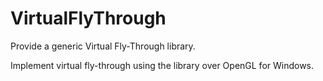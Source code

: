 VirtualFlyThrough
=================

Provide a generic Virtual Fly-Through library.

Implement virtual fly-through using the library over OpenGL for Windows.
